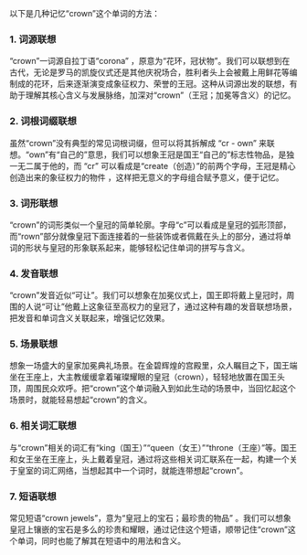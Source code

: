 以下是几种记忆“crown”这个单词的方法：

### 1. 词源联想
“crown”一词源自拉丁语“corona” ，原意为“花环，冠状物”。我们可以联想到在古代，无论是罗马的凯旋仪式还是其他庆祝场合，胜利者头上会被戴上用鲜花等编制成的花环，后来逐渐演变成象征权力、荣誉的王冠。这种从词源出发的联想，有助于理解其核心含义与发展脉络，加深对“crown”（王冠；加冕等含义）的记忆。

### 2. 词根词缀联想
虽然“crown”没有典型的常见词根词缀，但可以将其拆解成 “cr - own” 来联想。“own”有“自己的”意思，我们可以想象王冠是国王“自己的”标志性物品，是独一无二属于他的，而 “cr” 可以看成是“create（创造）”的前两个字母，王冠是精心创造出来的象征权力的物件 ，这样把无意义的字母组合赋予意义，便于记忆。

### 3. 词形联想
“crown”的词形类似一个皇冠的简单轮廓。字母“c”可以看成是皇冠的弧形顶部，而“rown”部分就像皇冠下面连接着的一些装饰或者佩戴在头上的部分，通过将单词的形状与皇冠的形象联系起来，能够轻松记住单词的拼写与含义。

### 4. 发音联想
“crown”发音近似“可让”。我们可以想象在加冕仪式上，国王即将戴上皇冠时，周围的人说“可让”他戴上这象征至高权力的皇冠了，通过这种有趣的发音联想场景，把发音和单词含义关联起来，增强记忆效果。

### 5. 场景联想
想象一场盛大的皇家加冕典礼场景。在金碧辉煌的宫殿里，众人瞩目之下，国王端坐在王座上，大主教缓缓拿着璀璨耀眼的皇冠（crown），轻轻地放置在国王头顶，周围民众欢呼。把“crown”这个单词融入到如此生动的场景中，当回忆起这个场景时，就能轻易想起“crown”的含义。

### 6. 相关词汇联想
与“crown”相关的词汇有“king（国王）”“queen（女王）”“throne（王座）”等。国王和女王坐在王座上，头上戴着皇冠，通过将这些相关词汇联系在一起，构建一个关于皇室的词汇网络，当想起其中一个词时，就能连带想起“crown”。

### 7. 短语联想
常见短语“crown jewels”，意为“皇冠上的宝石；最珍贵的物品” 。我们可以想象皇冠上镶嵌的宝石是多么的珍贵和耀眼，通过记住这个短语，顺带记住“crown”这个单词，同时也能了解其在短语中的用法和含义。 